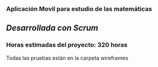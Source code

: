 ### Aplicación Movil para estudio de las matemáticas
## _Desarrollada con Scrum_
### Horas estimadas del proyecto: 320 horas

Todas las pruebas están en la carpeta wireframes
